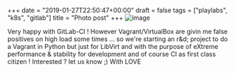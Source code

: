 +++
date = "2019-01-27T22:50:47+00:00"
draft = false
tags = ["playlabs", "k8s", "gitlab"]
title = "Photo post"
+++
![image](/img/2019-01-27-photo-post/235a0863607d4971bc63569b3c686563f6628600c2aa4a40a910f62dfccacf41.png)

Very happy with GitLab-CI ! However Vagrant/VirtualBox are givin me false positives on high load some times ... so we're starting an r&amp;d; project to do a Vagrant in Python but just for LibVirt and with the purpose of eXtreme performance & stability for development and of course CI as first class citizen ! Interested ? let us know ;) With LOVE

